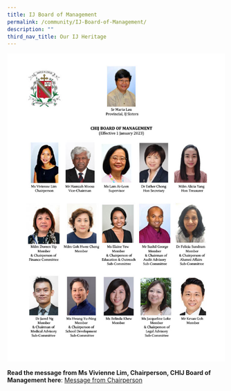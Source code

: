 ```yaml
---
title: IJ Board of Management
permalink: /community/IJ-Board-of-Management/
description: ""
third_nav_title: Our IJ Heritage
---
```

![](/images/About%20us/Our%20IJ%20Heritage/IJ%20BOM%20Members%20Photo%20Chart%2020230101%20(with%20sub-com%20title)1024_1.jpg)

**Read the message from Ms Vivienne Lim, Chairperson, CHIJ Board of Management here**:
[Message from Chairperson](/files/Message%20%20%20IJ%20Board%20of%20Mgmt/CHIJ%20SJC%20-%20Message%20from%20Chairperson%20IJBOM%2023%20Oct%2021.pdf)